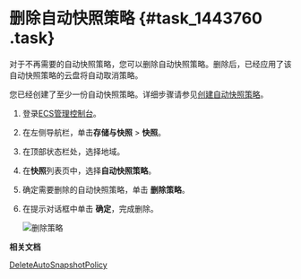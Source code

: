 # 删除自动快照策略 {#task_1443760 .task}

对于不再需要的自动快照策略，您可以删除自动快照策略。删除后，已经应用了该自动快照策略的云盘将自动取消策略。

您已经创建了至少一份自动快照策略。详细步骤请参见[创建自动快照策略](intl.zh-CN/快照/使用自动快照策略/创建自动快照策略.md#)。

1.  登录[ECS管理控制台](https://ecs.console.aliyun.com)。
2.  在左侧导航栏，单击**存储与快照** \> **快照**。
3.  在顶部状态栏处，选择地域。
4.  在**快照**列表页中，选择**自动快照策略**。
5.  确定需要删除的自动快照策略，单击 **删除策略**。
6.  在提示对话框中单击 **确定**，完成删除。 

    ![删除策略](http://static-aliyun-doc.oss-cn-hangzhou.aliyuncs.com/assets/img/103330/156575778439409_zh-CN.png)


**相关文档**  


[DeleteAutoSnapshotPolicy](../intl.zh-CN/API参考/快照/DeleteAutoSnapshotPolicy.md#)

